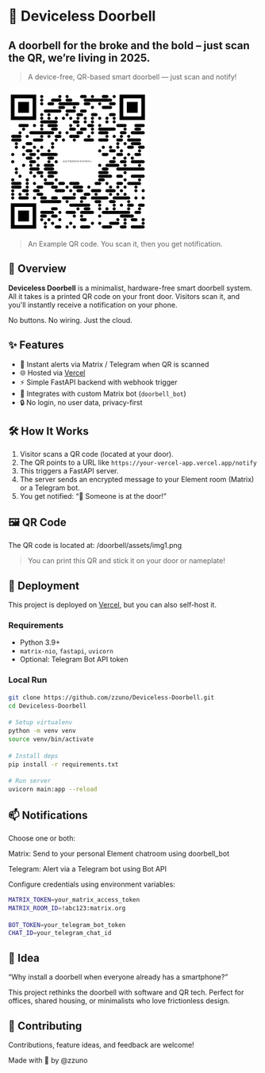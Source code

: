 # 🚪 Deviceless Doorbell
## A doorbell for the broke and the bold – just scan the QR, we’re living in 2025.
> A device-free, QR-based smart doorbell — just scan and notify!

![QR Code](./assets/img1.png)

> An Example QR code. You scan it, then you get notification.

## 📌 Overview

**Deviceless Doorbell** is a minimalist, hardware-free smart doorbell system.  
All it takes is a printed QR code on your front door. Visitors scan it, and you'll instantly receive a notification on your phone.

No buttons. No wiring. Just the cloud.

## ✨ Features

- 📱 Instant alerts via Matrix / Telegram when QR is scanned
- 🌐 Hosted via [Vercel](https://vercel.com)
- ⚡ Simple FastAPI backend with webhook trigger
- 🧩 Integrates with custom Matrix bot (`doorbell_bot`)
- 🔒 No login, no user data, privacy-first

## 🛠️ How It Works

1. Visitor scans a QR code (located at your door).
2. The QR points to a URL like `https://your-vercel-app.vercel.app/notify`
3. This triggers a FastAPI server.
4. The server sends an encrypted message to your Element room (Matrix) or a Telegram bot.
5. You get notified: “🚪 Someone is at the door!”

## 🖼️ QR Code

The QR code is located at:
/doorbell/assets/img1.png


> You can print this QR and stick it on your door or nameplate!

## 🚀 Deployment

This project is deployed on [Vercel](https://vercel.com), but you can also self-host it.

### Requirements

- Python 3.9+
- `matrix-nio`, `fastapi`, `uvicorn`
- Optional: Telegram Bot API token

### Local Run

```bash
git clone https://github.com/zzuno/Deviceless-Doorbell.git
cd Deviceless-Doorbell

# Setup virtualenv
python -m venv venv
source venv/bin/activate

# Install deps
pip install -r requirements.txt

# Run server
uvicorn main:app --reload
```

## 📫 Notifications
Choose one or both:

Matrix: Send to your personal Element chatroom using doorbell_bot

Telegram: Alert via a Telegram bot using Bot API

Configure credentials using environment variables:

```bash
MATRIX_TOKEN=your_matrix_access_token
MATRIX_ROOM_ID=!abc123:matrix.org

BOT_TOKEN=your_telegram_bot_token
CHAT_ID=your_telegram_chat_id
```

## 🧠 Idea
“Why install a doorbell when everyone already has a smartphone?”

This project rethinks the doorbell with software and QR tech. Perfect for offices, shared housing, or minimalists who love frictionless design.

## 🤝 Contributing
Contributions, feature ideas, and feedback are welcome!

Made with 🦀 by @zzuno
